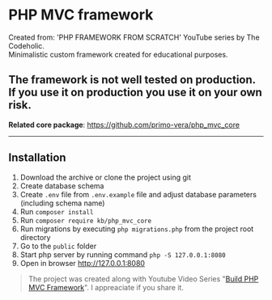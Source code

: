 # PHP MVC framework
Created from: 'PHP FRAMEWORK FROM SCRATCH' YouTube series by The Codeholic.  
Minimalistic custom framework created for educational purposes.

## The framework is not well tested on production. If you use it on production you use it on your own risk.
**Related core package**: https://github.com/primo-vera/php_mvc_core

----
## Installation

1. Download the archive or clone the project using git
2. Create database schema
3. Create `.env` file from `.env.example` file and adjust database parameters (including schema name)
4. Run `composer install`
5. Run `composer require kb/php_mvc_core`
6. Run migrations by executing `php migrations.php` from the project root directory
7. Go to the `public` folder 
8. Start php server by running command `php -S 127.0.0.1:8080` 
9. Open in browser http://127.0.0.1:8080


> The project was created along with Youtube Video Series "[Build PHP MVC Framework](https://www.youtube.com/playlist?list=PLLQuc_7jk__Uk_QnJMPndbdKECcTEwTA1)". 
> I appreaciate if you share it.

